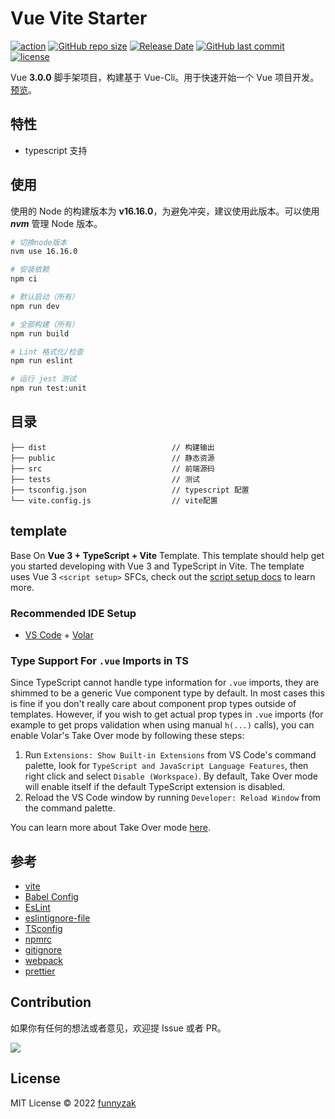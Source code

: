 # Vue Vite Starter

[![action][ci-image]][ci-url]
[![GitHub repo size][repo-size-image]][repository-url]
[![Release Date][rle-image]][rle-url]
[![GitHub last commit][last-commit-image]][repository-url]
[![license][license-image]][repository-url]

[ci-image]: https://img.shields.io/github/workflow/status/funnyzak/vue-vite-starter/Release
[ci-url]: https://github.com/funnyzak/vue-vite-starter/actions
[license-image]: https://img.shields.io/github/license/funnyzak/vue-vite-starter.svg?style=flat-square
[repository-url]: https://github.com/funnyzak/vue-vite-starter
[repo-size-image]: https://img.shields.io/github/repo-size/funnyzak/vue-vite-starter
[commit-activity-image]: https://img.shields.io/github/commit-activity/m/funnyzak/vue-vite-starter?style=flat-square
[last-commit-image]: https://img.shields.io/github/last-commit/funnyzak/vue-vite-starter?style=flat-square
[rle-image]: https://img.shields.io/github/release-date/funnyzak/vue-vite-starter.svg
[rle-url]: https://github.com/funnyzak/vue-vite-starter/releases/latest

Vue **3.0.0** 脚手架项目，构建基于 Vue-Cli。用于快速开始一个 Vue 项目开发。[预览](https://funnyzak.github.io/vue-vite-starter/)。

## 特性

- typescript 支持

## 使用

使用的 Node 的构建版本为 **v16.16.0**，为避免冲突，建议使用此版本。可以使用 **_nvm_** 管理 Node 版本。

```bash
# 切换node版本
nvm use 16.16.0

# 安装依赖
npm ci

# 默认启动（所有）
npm run dev

# 全部构建（所有）
npm run build

# Lint 格式化/检查
npm run eslint

# 运行 jest 测试
npm run test:unit
```

## 目录

    ├── dist                            // 构建输出
    ├── public                          // 静态资源
    ├── src                             // 前端源码
    ├── tests                           // 测试
    ├── tsconfig.json                   // typescript 配置
    └── vite.config.js                  // vite配置

## template

Base On **Vue 3 + TypeScript + Vite** Template. This template should help get you started developing with Vue 3 and TypeScript in Vite. The template uses Vue 3 `<script setup>` SFCs, check out the [script setup docs](https://v3.vuejs.org/api/sfc-script-setup.html#sfc-script-setup) to learn more.

### Recommended IDE Setup

- [VS Code](https://code.visualstudio.com/) + [Volar](https://marketplace.visualstudio.com/items?itemName=Vue.volar)

### Type Support For `.vue` Imports in TS

Since TypeScript cannot handle type information for `.vue` imports, they are shimmed to be a generic Vue component type by default. In most cases this is fine if you don't really care about component prop types outside of templates. However, if you wish to get actual prop types in `.vue` imports (for example to get props validation when using manual `h(...)` calls), you can enable Volar's Take Over mode by following these steps:

1. Run `Extensions: Show Built-in Extensions` from VS Code's command palette, look for `TypeScript and JavaScript Language Features`, then right click and select `Disable (Workspace)`. By default, Take Over mode will enable itself if the default TypeScript extension is disabled.
2. Reload the VS Code window by running `Developer: Reload Window` from the command palette.

You can learn more about Take Over mode [here](https://github.com/johnsoncodehk/volar/discussions/471).

## 参考

- [vite](https://cn.vitejs.dev/guide/features.htm)
- [Babel Config](https://babel.docschina.org/docs/en/7.0.0/configuration/)
- [EsLint](https://eslint.org/docs/user-guide/configuring/)
- [eslintignore-file](https://eslint.org/docs/user-guide/configuring/ignoring-code#the-eslintignore-file)
- [TSconfig](https://www.typescriptlang.org/tsconfig/)
- [npmrc](https://docs.npmjs.com/cli/v7/configuring-npm/npmrc)
- [gitignore](https://git-scm.com/docs/gitignore)
- [webpack](https://webpack.docschina.org/guides/getting-started/)
- [prettier](https://prettier.io/docs/en/index.html)

## Contribution

如果你有任何的想法或者意见，欢迎提 Issue 或者 PR。

<a href="https://github.com/funnyzak/vue-vite-starter/graphs/contributors">
  <img src="https://contrib.rocks/image?repo=funnyzak/vue-vite-starter" />
</a>

## License

MIT License © 2022 [funnyzak](https://github.com/funnyzak)
